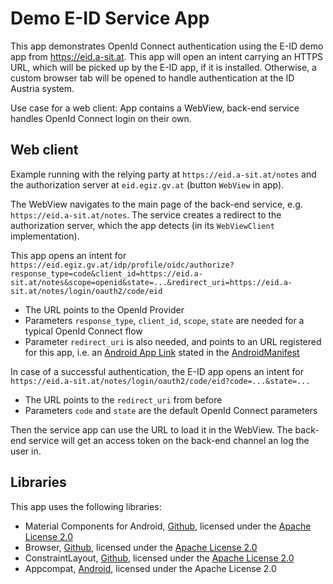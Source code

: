 # Demo E-ID Service App

This app demonstrates OpenId Connect authentication using the E-ID demo app from <https://eid.a-sit.at>. This app will open an intent carrying an HTTPS URL, which will be picked up by the E-ID app, if it is installed. Otherwise, a custom browser tab will be opened to handle authentication at the ID Austria system.

Use case for a web client: App contains a WebView, back-end service handles OpenId Connect login on their own.

## Web client

Example running with the relying party at `https://eid.a-sit.at/notes` and the authorization server at `eid.egiz.gv.at` (button `WebView` in app).

The WebView navigates to the main page of the back-end service, e.g. `https://eid.a-sit.at/notes`. The service creates a redirect to the authorization server, which the app detects (in its `WebViewClient` implementation).

This app opens an intent for `https://eid.egiz.gv.at/idp/profile/oidc/authorize?response_type=code&client_id=https://eid.a-sit.at/notes&scope=openid&state=...&redirect_uri=https://eid.a-sit.at/notes/login/oauth2/code/eid`
 - The URL points to the OpenId Provider
 - Parameters `response_type`, `client_id`, `scope`, `state` are needed for a typical OpenId Connect flow
 - Parameter `redirect_uri` is also needed, and points to an URL registered for this app, i.e. an [Android App Link](https://developer.android.com/training/app-links) stated in the [AndroidManifest](./app/src/main/AndroidManifest.xml)
 
In case of a successful authentication, the E-ID app opens an intent for `https://eid.a-sit.at/notes/login/oauth2/code/eid?code=...&state=...`
 - The URL points to the `redirect_uri` from before
 - Parameters `code` and `state` are the default OpenId Connect parameters

Then the service app can use the URL to load it in the WebView. The back-end service will get an access token on the back-end channel an log the user in. 

## Libraries

This app uses the following libraries:
 - Material Components for Android, [Github](https://github.com/material-components/material-components-android), licensed under the [Apache License 2.0](https://github.com/material-components/material-components-android/blob/master/LICENSE)
 - Browser, [Github](https://github.com/androidx/androidx/tree/androidx-main/browser), licensed under the [Apache License 2.0](https://github.com/androidx/androidx/blob/androidx-main/LICENSE.txt)
 - ConstraintLayout, [Github](https://github.com/androidx/constraintlayout), licensed under the [Apache License 2.0](https://github.com/androidx/constraintlayout/blob/main/LICENSE)
 - Appcompat, [Android](https://developer.android.com/jetpack/androidx/releases/appcompat), licensed under the Apache License 2.0
